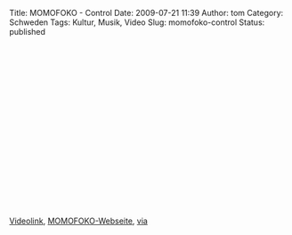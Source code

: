 Title: MOMOFOKO - Control
Date: 2009-07-21 11:39
Author: tom
Category: Schweden
Tags: Kultur, Musik, Video
Slug: momofoko-control
Status: published

<p>
<object width="480" height="295">
<param name="movie" value="http://www.youtube.com/v/3ulFlrtESL8&amp;hl=en&amp;fs=1&amp;"></param><param name="allowFullScreen" value="true"></param><param name="allowscriptaccess" value="always"></param>
<embed src="http://www.youtube.com/v/3ulFlrtESL8&amp;hl=en&amp;fs=1&amp;" type="application/x-shockwave-flash" allowscriptaccess="always" allowfullscreen="true" width="480" height="295">
</embed>
</object>
  
[Videolink](http://www.youtube.com/watch?v=3ulFlrtESL8),
[MOMOFOKO-Webseite](http://www.momofoko.com),
[via](http://www.swedesplease.net/2009/07/20/swedish-video-roundup-mike-snow-sally-shapiro-little-dragon-ison-fille-momofoko/)
</p>

